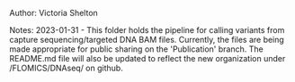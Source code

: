 Author: Victoria Shelton

Notes:
2023-01-31 - This folder holds the pipeline for calling variants from capture sequencing/targeted DNA BAM files. Currently, the files are being made appropriate for public sharing on the 'Publication' branch. The README.md file will also be updated to reflect the new organization under /FLOMICS/DNAseq/ on github. 